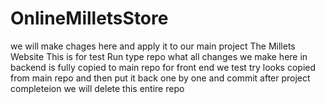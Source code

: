 # OnlineMilletsStore

we will make chages here and apply it to our main project The Millets Website
This is for test Run type repo
what all changes we make here in backend is fully copied to main repo
for front end we test try looks copied from main repo and then put it back one by one and commit
after project completeion we will delete this entire repo

